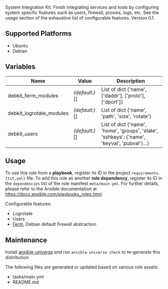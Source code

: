 
<!-- THIS IS A GENERATED FILE, DO NOT EDIT -->

System Integration Kit. Finish integrating services and tools by configuring system specific features such as users, firewall, proxies, logs, etc. See the usage section of the exhaustive list of configurable features.
 Version 0.1.


## Supported Platforms

  * Ubuntu
  * Debian

## Variables

| Name | Value | Description |
|------|-------|-------------|
| debkit_ferm_modules | _(default:)_ [] | List of dict {'name', ['daddr'], ['proto'], ['dport']} |
| debkit_logrotate_modules | _(default:)_ [] | List of dict {'name', 'path', 'size', 'rotate'} |
| debkit_users | _(default:)_ [] | List of dict {'name', 'home', 'groups', 'state', 'sshkeys': {'name', 'keyval', 'pubval'}…} |



## Usage

To use this role from a **playbook**, 
register its ID in the project `requirements.{txt,yml}` file.
To add this role as another **role dependency**,
register its ID in the `dependencies` list of the role manifest `meta/main.yml`.
For further details,
please refer to the Ansible documentation at https://docs.ansible.com/playbooks_roles.html.

Configurable features:
  * Logrotate
  * Users
  * [Ferm](), Debian default firewall abstraction


## Maintenance

Install [ansible-universe](https://github.com/fclaerho/ansible-universe)
and run `ansible-universe check` to re-generate this distribution.

The following files are generated or updated based on various role assets:
  * tasks/main.yml
  * README.md


